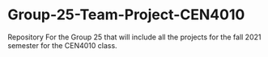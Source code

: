 # Group-25-Team-Project-CEN4010
Repository For the Group 25 that will include all the projects for the fall 2021 semester for the CEN4010 class.
